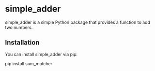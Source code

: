 # simple_adder

simple_adder is a simple Python package that provides a function to add two numbers.

## Installation

You can install simple_adder via pip:

pip install sum_matcher
